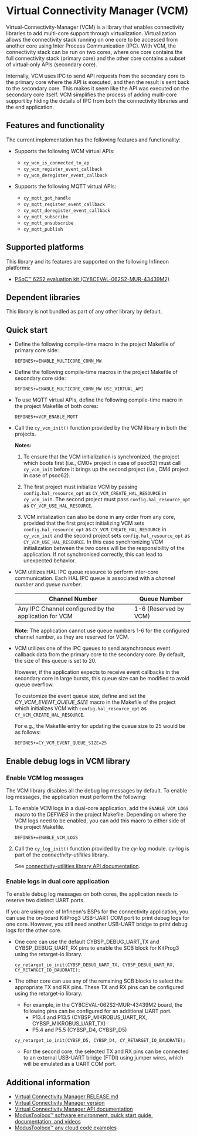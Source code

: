 # Virtual Connectivity Manager (VCM)

Virtual-Connectivity-Manager (VCM) is a library that enables connectivity libraries to add multi-core support through virtualization. Virtualization allows the connectivity stack running on one core to be accessed from another core using Inter Process Communication (IPC). With VCM, the connectivity stack can be run on two cores, where one core contains the full connectivity stack (primary core) and the other core contains a subset of virtual-only APIs (secondary core).

Internally, VCM uses IPC to send API requests from the secondary core to the primary core where the API is executed, and then the result is sent back to the secondary core. This makes it seem like the API was executed on the secondary core itself. VCM simplifies the process of adding multi-core support by hiding the details of IPC from both the connectivity libraries and the end application.

## Features and functionality

The current implementation has the following features and functionality:

- Supports the following WCM virtual APIs:
   - `cy_wcm_is_connected_to_ap`
   - `cy_wcm_register_event_callback`
   - `cy_wcm_deregister_event_callback`

- Supports the following MQTT virtual APIs:
   - `cy_mqtt_get_handle`
   - `cy_mqtt_register_event_callback`
   - `cy_mqtt_deregister_event_callback`
   - `cy_mqtt_subscribe`
   - `cy_mqtt_unsubscribe`
   - `cy_mqtt_publish`

## Supported platforms

This library and its features are supported on the following Infineon platforms:

- [PSoC&trade; 62S2 evaluation kit (CY8CEVAL-062S2-MUR-43439M2)]( https://www.infineon.com/cms/en/product/evaluation-boards/cy8ceval-062s2/ )

## Dependent libraries

This library is not bundled as part of any other library by default.

## Quick start

- Define the following compile-time macro in the project Makefile of primary core side:
   ```
   DEFINES+=ENABLE_MULTICORE_CONN_MW
   ```
- Define the following compile-time macros in the project Makefile of secondary core side:
   ```
   DEFINES+=ENABLE_MULTICORE_CONN_MW USE_VIRTUAL_API
   ```
- To use MQTT virtual APIs, define the following compile-time macro in the project Makefile of both cores:
   ```
   DEFINES+=VCM_ENABLE_MQTT
   ```
- Call the `cy_vcm_init()` function provided by the VCM library in both the projects.

   **Notes:**

    1. To ensure that the VCM initialization is synchronized, the project which boots first (i.e., CM0+ project in case of psoc62) must call `cy_vcm_init` before it brings up the second project (i.e., CM4 project in case of psoc62).
     
    2. The first project must initialize VCM by passing `config.hal_resource_opt` as `CY_VCM_CREATE_HAL_RESOURCE` in `cy_vcm_init`. The second project must pass `config.hal_resource_opt` as `CY_VCM_USE_HAL_RESOURCE`.

    3. VCM initialization can also be done in any order from any core, provided that the first project initializing VCM sets `config.hal_resource_opt` as `CY_VCM_CREATE_HAL_RESOURCE` in `cy_vcm_init` and the second project sets `config.hal_resource_opt` as `CY_VCM_USE_HAL_RESOURCE`. In this case synchronizing VCM initialization between the two cores will be the responsibility of the application. If not synchronised correctly, this can lead to unexpected behavior.

- VCM utilizes HAL IPC queue resource to perform inter-core communication. Each HAL IPC queue is associated with a *channel number* and *queue number*.

  | Channel Number | Queue Number |
  | ------- | ---------- |
  | Any IPC Channel configured by the application for VCM | 1-6 (Reserved by VCM) |

  **Note:** The application cannot use queue numbers 1-6 for the configured channel number, as they are reserved for VCM.

- VCM utilizes one of the IPC queues to send asynchronous event callback data from the primary core to the secondary core. By default, the size of this queue is set to 20.

  However, if the application expects to receive event callbacks in the secondary core in large bursts, this queue size can be modified to avoid queue overflow.

  To customize the event queue size, define and set the *CY_VCM_EVENT_QUEUE_SIZE* macro in the Makefile of the project which initializes VCM with `config.hal_resource_opt` as `CY_VCM_CREATE_HAL_RESOURCE`.
  
  For e.g., the Makefile entry for updating the queue size to 25 would be as follows:
  ```
  DEFINES+=CY_VCM_EVENT_QUEUE_SIZE=25
  ```

## Enable debug logs in VCM library

### Enable VCM log messages

The VCM library disables all the debug log messages by default. To enable log messages, the application must perform the following:

1. To enable VCM logs in a dual-core application, add the `ENABLE_VCM_LOGS` macro to the *DEFINES* in the project Makefile. Depending on where the VCM logs need to be enabled, you can add this macro to either side of the project Makefile.

   ```
   DEFINES+=ENABLE_VCM_LOGS
   ```
2. Call the `cy_log_init()` function provided by the *cy-log* module. cy-log is part of the *connectivity-utilities* library.

   See [connectivity-utilities library API documentation]( https://Infineon.github.io/connectivity-utilities/api_reference_manual/html/group__logging__utils.html ).

### Enable logs in dual core application

To enable debug log messages on both cores, the application needs to reserve two distinct UART ports. 

If you are using one of Infineon's BSPs for the connectivity application, you can use the on-board KitProg3 USB-UART COM port to print debug logs for one core. However, you still need another USB-UART bridge to print debug logs for the other core.

- One core can use the default CYBSP_DEBUG_UART_TX and CYBSP_DEBUG_UART_RX pins to enable the SCB block for KitProg3 using the retarget-io library.
  ```
  cy_retarget_io_init(CYBSP_DEBUG_UART_TX, CYBSP_DEBUG_UART_RX, CY_RETARGET_IO_BAUDRATE);
  ```

- The other core can use any of the remaining SCB blocks to select the appropriate TX and RX pins. These TX and RX pins can be configured using the retarget-io library.

  - For example, in the CY8CEVAL-062S2-MUR-43439M2 board, the following pins can be configured for an additional UART port.
    - P13.4 and P13.5 (CYBSP_MIKROBUS_UART_RX, CYBSP_MIKROBUS_UART_TX)
    - P5.4 and P5.5 (CYBSP_D4, CYBSP_D5)
  ```
  cy_retarget_io_init(CYBSP_D5, CYBSP_D4, CY_RETARGET_IO_BAUDRATE);
  ```
  - For the second core, the selected TX and RX pins can be connected to an external USB-UART bridge (FTDI) using jumper wires, which will be emulated as a UART COM port.

## Additional information

- [Virtual Connectivity Manager RELEASE.md]( ./RELEASE.md )
- [Virtual Connectivity Manager version]( ./version.xml )
- [Virtual Connectivity Manager API documentation]( https://infineon.github.io/virtual-connectivity-manager/api_reference_manual/html/index.html )
- [ModusToolbox&trade; software environment, quick start guide, documentation, and videos]( https://www.infineon.com/modustoolbox )
- [ModusToolbox&trade; any cloud code examples]( https://github.com/Infineon?q=mtb-example-anycloud%20NOT%20Deprecated )
